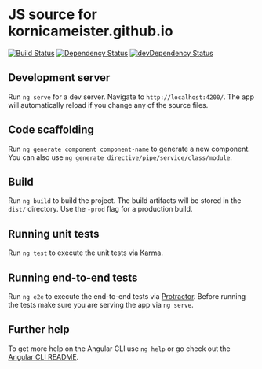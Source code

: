 # JS source for kornicameister.github.io

[![Build Status][travis-badge]][travis-badge-url]
[![Dependency Status][david-badge]][david-badge-url]
[![devDependency Status][david-dev-badge]][david-dev-badge-url]

## Development server
Run `ng serve` for a dev server. Navigate to `http://localhost:4200/`. The app will automatically reload if you change any of the source files.

## Code scaffolding

Run `ng generate component component-name` to generate a new component. You can also use `ng generate directive/pipe/service/class/module`.

## Build

Run `ng build` to build the project. The build artifacts will be stored in the `dist/` directory. Use the `-prod` flag for a production build.

## Running unit tests

Run `ng test` to execute the unit tests via [Karma](https://karma-runner.github.io).

## Running end-to-end tests

Run `ng e2e` to execute the end-to-end tests via [Protractor](http://www.protractortest.org/).
Before running the tests make sure you are serving the app via `ng serve`.

## Further help

To get more help on the Angular CLI use `ng help` or go check out the [Angular CLI README](https://github.com/angular/angular-cli/blob/master/README.md).

[travis-badge]: https://travis-ci.org/kornicameister/src.kornicameister.github.io.svg?branch=master
[travis-badge-url]: https://travis-ci.org/kornicameister/src.kornicameister.github.io
[david-badge]: https://david-dm.org/kornicameister/src.kornicameister.github.io.svg
[david-badge-url]: https://david-dm.org/kornicameister/src.kornicameister.github.io
[david-dev-badge]: https://david-dm.org/kornicameister/src.kornicameister.github.io/dev-status.svg
[david-dev-badge-url]: https://david-dm.org/kornicameister/src.kornicameister.github.io?type=dev
